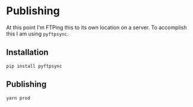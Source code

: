 # Publishing

At this point I'm FTPing this to its own location on a server. To
accomplish this I am using `pyftpsync`.

## Installation

```shell
pip install pyftpsync
```

## Publishing

```shell 
yarn prod
```